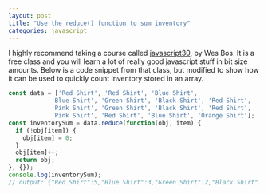 ```yaml
---
layout: post
title: "Use the reduce() function to sum inventory"
categories: javascript
---
```


I highly recommend taking a course called [javascript30](https://javascript30.com/), by Wes Bos. It is a free class and you will learn a lot of really good javascript stuff in bit size amounts. Below is a code snippet from that class, but modified to show how it can be used to quickly count inventory stored in an array. 

```javascript
const data = ['Red Shirt', 'Red Shirt', 'Blue Shirt', 
			'Blue Shirt', 'Green Shirt', 'Black Shirt', 'Red Shirt',
			'Pink Shirt', 'Green Shirt', 'Black Shirt', 'Red Shirt',
			'Pink Shirt', 'Red Shirt', 'Blue Shirt', 'Orange Shirt'];
const inventorySum = data.reduce(function(obj, item) {
  if (!obj[item]) {
    obj[item] = 0;
  }
  obj[item]++;
  return obj;
}, {});
console.log(inventorySum);
// output: {"Red Shirt":5,"Blue Shirt":3,"Green Shirt":2,"Black Shirt":2,"Pink Shirt":2,"Orange Shirt":1}
```
 

